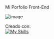Mi Porfolio Front-End

![image](https://github.com/LauutiGomez/Porfolio/public/open-Graph.webp)


Creado con:
<br>
[![My Skills](https://skillicons.dev/icons?i=react,vite)](https://skillicons.dev)

